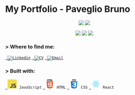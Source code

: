 # My Portfolio - Paveglio Bruno

<p align="center">
  <img height="200" src="https://res.cloudinary.com/dlexbrcrv/image/upload/v1687007821/Proyects/Portfolio/Screen_Shot_2023-06-17_a_la_s_15.13.48_hzd57x.png" />
   <img height="200" src="https://res.cloudinary.com/dlexbrcrv/image/upload/v1687007825/Proyects/Portfolio/Screen_Shot_2023-06-17_a_la_s_15.14.25_svvn0o.png" />
</p>
<p align="center">
   <img height="350" src="https://res.cloudinary.com/dlexbrcrv/image/upload/v1687008059/Proyects/Portfolio/Screen_Shot_2023-06-17_a_la_s_15.20.54_y3w6yf.png" />
   <img height="350" src="https://res.cloudinary.com/dlexbrcrv/image/upload/v1623855255/Proyects/Portfolio/P-4_uhbwkv.png" />
   <img height="350" src="https://res.cloudinary.com/dlexbrcrv/image/upload/v1623855255/Proyects/Portfolio/P-5_atdcwi.png" />
</p>

<h3> > Where to find me: </h3>
<p align="left">
  <code><a href="https://www.linkedin.com/in/pavegliobruno/" target="_blank"> <img src="https://res.cloudinary.com/dlexbrcrv/image/upload/v1621273442/Proyects/linkedin_1_wfivod.svg" alt="Linkedin" height="30"/></a></code>
  <code><a href="https://drive.google.com/drive/folders/1ltpZjk-YCHUSK4JWtLGcPSjjm98nLtOa?usp=sharing" target="_blank"> <img src="https://res.cloudinary.com/dlexbrcrv/image/upload/v1621273444/Proyects/cv_ctuedj.svg" alt="CV" height="30"/></a></code>
  <code><a href="https://mail.google.com/mail/u/0/?fs=1&to=pavegliobruno@gmail.com&tf=cm" target="_blank"> <img src="https://res.cloudinary.com/dlexbrcrv/image/upload/v1621291618/Proyects/email_wyxjlw.svg" alt="Email" height="30"/></a></code>
  
</p>

<h3> > Built with: </h3>

<p align="left">
  <code><a href="https://developer.mozilla.org/en-US/docs/Web/JavaScript" target="_blank"> <img src="https://raw.githubusercontent.com/devicons/devicon/master/icons/javascript/javascript-original.svg" alt="javascript" height="30"/></a> JavaScript</code>
  <code><a href="https://www.w3.org/html/" target="_blank"> <img src="https://raw.githubusercontent.com/devicons/devicon/master/icons/html5/html5-original-wordmark.svg" alt="html5" height="30"/></a> HTML</code>
  <code><a href="https://developer.mozilla.org/es/docs/Web/CSS" target="_blank"> <img src="https://raw.githubusercontent.com/github/explore/80688e429a7d4ef2fca1e82350fe8e3517d3494d/topics/css/css.png" alt="html5" height="30"/></a> CSS</code>
  <code><a href="https://reactjs.org/" target="_blank"> <img src="https://raw.githubusercontent.com/github/explore/80688e429a7d4ef2fca1e82350fe8e3517d3494d/topics/react/react.png" alt="react" height="30"/></a> React</code>
</p>
